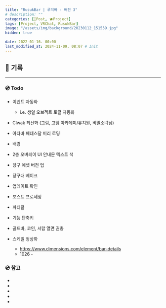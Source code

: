 ```yaml
---
title: "RusukBar | 루석바 - 버전 3"
# description: ""
categories: [📀Post, 🫐Project]
tags: [Project, VRChat, RusukBar]
image: "/assets/img/background/20230112_151539.jpg"
hidden: true

date: 2022-01-16. 00:00
last_modified_at: 2024-11-09. 08:07 # Init
---
```


## 📀 기록

---

### 💿 Todo

- 이벤트 자동화
  - i.e. 생일 오브젝트 토글 자동화

- Clwak 최신화 (그림, 고멤 아카데미/유치원, 비밀소녀님)

- 아타바 페데스달 미리 로딩
- 배경
- 2층 오버레이 UI 안내문 텍스트 색

- 당구 에셋 버전 업
- 당구대 베이크

- 업데이트 확인
- 포스트 프로세싱
- 파티클
- 기능 단축키

- 골드바, 코인, 서랍 열면 권총

- 스케일 정상화
  - <https://www.dimensions.com/element/bar-details>
  - 1026 -

### 💿 참고

- [](https://x.com/Lu_Ra_999/status/1820398324736041394)
- [](https://x.com/Seoran0715/status/1837496909155782829)
- [](https://x.com/n4rGm5DmrVXXz6I/status/1751506246874861777)
- [](https://x.com/gunsnrosesgirl3/status/1737362338578079964)
- [](https://x.com/Mori_vrc/status/1692331315893535213)
